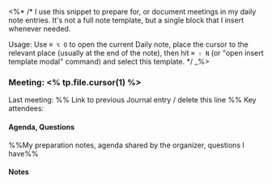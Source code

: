 <%*
/*
I use this snippet to prepare for, or document meetings in my daily note entries. It's not a full note template, but a single block that I insert whenever needed.

Usage:
Use `⌘ ⌥ O` to open the current Daily note, place the cursor to the relevant place (usually at the end of the note), then hit `⌘ ⇧ N` (or "open insert template modal" command) and select this template.
*/
_%>

### Meeting: <% tp.file.cursor(1) %>

Last meeting: %% Link to previous Journal entry / delete this line %%
Key attendees:

#### Agenda, Questions
%%My preparation notes, agenda shared by the organizer, questions I have%%

#### Notes
